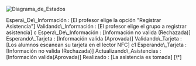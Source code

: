 ![Diagrama_de_Estados](DE_001.png)

<!-- 
 @startuml

state c <<choice>>

state c1 <<choice>>

[\*] -> Inicializacion

Inicializacion --> Espera\_De\_Información : [El profesor elige la opción "Registrar Asistencia"]

<!--
Espera\_De\_Información --> Validando\_Información : [El profesor elige el grupo a registrar asistencia]
<!--
Validando\_Información --> c
<!--
c --> Espera\_De\_Información : [Información no valida (Rechazada)]
<!--
c --> Esperando\_Tarjeta : [Información valida (Aprovada)]
<!--
Esperando\_Tarjeta --> Validando\_Tarjeta : [Los alumnos escanean su tarjeta en el lector NFC]
<!--
Validando\_Tarjeta --> c1
<!--
c1 --> Esperando\_Tarjeta : [Información no valida (Rechazada)]
<!--
c1 --> Actualizando\_Asistencias : [Información valida(Aprovada)]
<!--
Actualizando\_Asistencias --> Realizado : [La asistencia es tomada]
<!--
Realizado --> [\*]
<!--
@enduml
-->
